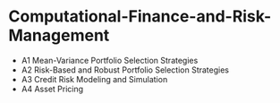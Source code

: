 # Computational-Finance-and-Risk-Management
* A1 Mean-Variance Portfolio Selection Strategies
* A2 Risk-Based and Robust Portfolio Selection Strategies
* A3 Credit Risk Modeling and Simulation
* A4 Asset Pricing
